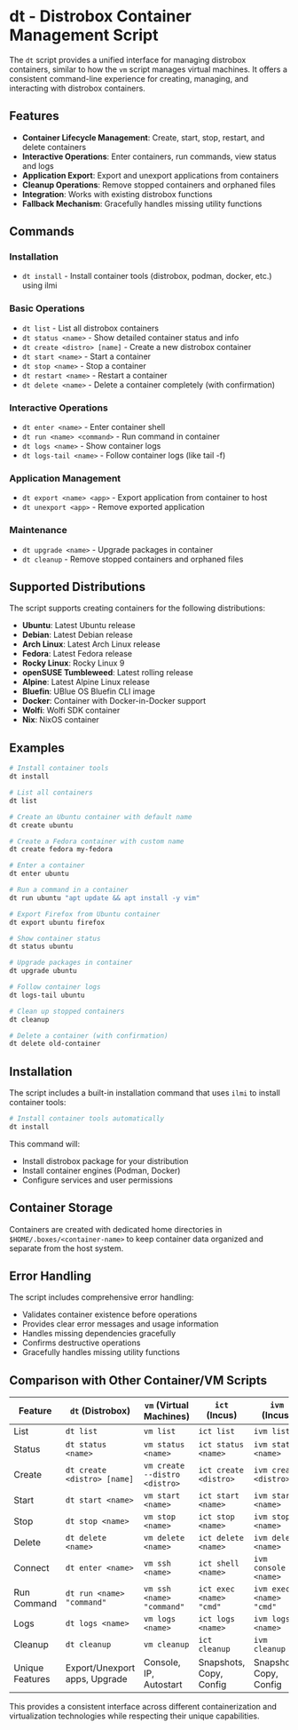 # dt - Distrobox Container Management Script

The `dt` script provides a unified interface for managing distrobox containers, similar to how the `vm` script manages virtual machines. It offers a consistent command-line experience for creating, managing, and interacting with distrobox containers.

## Features

- **Container Lifecycle Management**: Create, start, stop, restart, and delete containers
- **Interactive Operations**: Enter containers, run commands, view status and logs
- **Application Export**: Export and unexport applications from containers
- **Cleanup Operations**: Remove stopped containers and orphaned files
- **Integration**: Works with existing distrobox functions
- **Fallback Mechanism**: Gracefully handles missing utility functions

## Commands

### Installation
- `dt install` - Install container tools (distrobox, podman, docker, etc.) using ilmi

### Basic Operations
- `dt list` - List all distrobox containers
- `dt status <name>` - Show detailed container status and info
- `dt create <distro> [name]` - Create a new distrobox container
- `dt start <name>` - Start a container
- `dt stop <name>` - Stop a container
- `dt restart <name>` - Restart a container
- `dt delete <name>` - Delete a container completely (with confirmation)

### Interactive Operations
- `dt enter <name>` - Enter container shell
- `dt run <name> <command>` - Run command in container
- `dt logs <name>` - Show container logs
- `dt logs-tail <name>` - Follow container logs (like tail -f)

### Application Management
- `dt export <name> <app>` - Export application from container to host
- `dt unexport <app>` - Remove exported application

### Maintenance
- `dt upgrade <name>` - Upgrade packages in container
- `dt cleanup` - Remove stopped containers and orphaned files

## Supported Distributions

The script supports creating containers for the following distributions:
- **Ubuntu**: Latest Ubuntu release
- **Debian**: Latest Debian release
- **Arch Linux**: Latest Arch Linux release
- **Fedora**: Latest Fedora release
- **Rocky Linux**: Rocky Linux 9
- **openSUSE Tumbleweed**: Latest rolling release
- **Alpine**: Latest Alpine Linux release
- **Bluefin**: UBlue OS Bluefin CLI image
- **Docker**: Container with Docker-in-Docker support
- **Wolfi**: Wolfi SDK container
- **Nix**: NixOS container

## Examples

```bash
# Install container tools
dt install

# List all containers
dt list

# Create an Ubuntu container with default name
dt create ubuntu

# Create a Fedora container with custom name
dt create fedora my-fedora

# Enter a container
dt enter ubuntu

# Run a command in a container
dt run ubuntu "apt update && apt install -y vim"

# Export Firefox from Ubuntu container
dt export ubuntu firefox

# Show container status
dt status ubuntu

# Upgrade packages in container
dt upgrade ubuntu

# Follow container logs
dt logs-tail ubuntu

# Clean up stopped containers
dt cleanup

# Delete a container (with confirmation)
dt delete old-container
```

## Installation

The script includes a built-in installation command that uses `ilmi` to install container tools:

```bash
# Install container tools automatically
dt install
```

This command will:
- Install distrobox package for your distribution
- Install container engines (Podman, Docker)
- Configure services and user permissions

## Container Storage

Containers are created with dedicated home directories in `$HOME/.boxes/<container-name>` to keep container data organized and separate from the host system.

## Error Handling

The script includes comprehensive error handling:
- Validates container existence before operations
- Provides clear error messages and usage information
- Handles missing dependencies gracefully
- Confirms destructive operations
- Gracefully handles missing utility functions

## Comparison with Other Container/VM Scripts

| Feature         | `dt` (Distrobox)              | `vm` (Virtual Machines)       | `ict` (Incus)           | `ivm` (Incus)           |
| --------------- | ----------------------------- | ----------------------------- | ----------------------- | ----------------------- |
| List            | `dt list`                     | `vm list`                     | `ict list`              | `ivm list`              |
| Status          | `dt status <name>`            | `vm status <name>`            | `ict status <name>`     | `ivm status <name>`     |
| Create          | `dt create <distro> [name]`   | `vm create --distro <distro>` | `ict create <distro>`   | `ivm create <distro>`   |
| Start           | `dt start <name>`             | `vm start <name>`             | `ict start <name>`      | `ivm start <name>`      |
| Stop            | `dt stop <name>`              | `vm stop <name>`              | `ict stop <name>`       | `ivm stop <name>`       |
| Delete          | `dt delete <name>`            | `vm delete <name>`            | `ict delete <name>`     | `ivm delete <name>`     |
| Connect         | `dt enter <name>`             | `vm ssh <name>`               | `ict shell <name>`      | `ivm console <name>`    |
| Run Command     | `dt run <name> "command"`     | `vm ssh <name> "command"`     | `ict exec <name> "cmd"` | `ivm exec <name> "cmd"` |
| Logs            | `dt logs <name>`              | `vm logs <name>`              | `ict logs <name>`       | `ivm logs <name>`       |
| Cleanup         | `dt cleanup`                  | `vm cleanup`                  | `ict cleanup`           | `ivm cleanup`           |
| Unique Features | Export/Unexport apps, Upgrade | Console, IP, Autostart        | Snapshots, Copy, Config | Snapshots, Copy, Config |

This provides a consistent interface across different containerization and virtualization technologies while respecting their unique capabilities.
